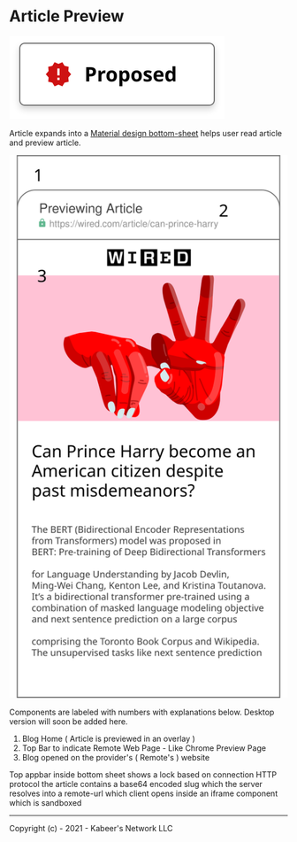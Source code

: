 
# Article Preview

![Proposed](../../../.github/assets/badges/Proposed.svg)

Article expands into a <a href="https://material.io/components/sheets-bottom">Material design bottom-sheet</a> helps user read article and preview article. 


![Labeled Proposed Article Preview Page](./mobile/Labeled.svg)

Components are labeled with numbers with explanations below. Desktop version will soon be added here.

1. Blog Home ( Article is previewed in an overlay )
2. Top Bar to indicate Remote Web Page - Like Chrome Preview Page
3. Blog opened on the provider's ( Remote's ) website

Top appbar inside bottom sheet shows a lock based on connection HTTP protocol 
the article contains a base64 encoded slug which the server resolves into a remote-url which client opens inside an iframe component which is sandboxed

---

Copyright (c) - 2021  - Kabeer's Network LLC
